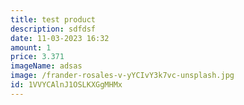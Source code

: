 ```yaml
---
title: test product
description: sdfdsf
date: 11-03-2023 16:32
amount: 1
price: 3.371
imageName: adsas
image: /frander-rosales-v-yYCIvY3k7vc-unsplash.jpg
id: 1VVYCAlnJ1OSLKXGgMHMx
---
```

